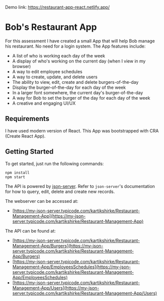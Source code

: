 Demo link: https://restaurant-app-react.netlify.app/

# Bob's Restaurant App

For this assessment I have created a small App that will help Bob manage his restaurant. No need for a login system. The App features include:

* A list of who is working each day of the week
* A display of who's working on the current day (when I view in my browser)
* A way to edit employee schedules
* A way to create, update, and delete users
* The ability to view, edit, create and delete burgers-of-the-day
* Display the burger-of-the-day for each day of the week
* In a larger font somewhere, the current day's burger-of-the-day
* A way for Bob to set the burger of the day for each day of the week
* A creative and engaging UI/UX

## Requirements

I have used modern version of React. This App was bootstrapped with CRA (Create React App). 


## Getting Started

To get started, just run the following commands:

```
npm install
npm start
```

The API is powered by [json-server](https://github.com/typicode/json-server). Refer to `json-server`'s documentation for how to query, edit, delete and create new records. 

The webserver can be accessed at:

- [https://my-json-server.typicode.com/kartikshirke/Restaurant-Management-App](https://my-json-server.typicode.com/kartikshirke/Restaurant-Management-App)

The API can be found at:

- [https://my-json-server.typicode.com/kartikshirke/Restaurant-Management-App/Burgers](https://my-json-server.typicode.com/kartikshirke/Restaurant-Management-App/Burgers)
- [https://my-json-server.typicode.com/kartikshirke/Restaurant-Management-App/EmployeesSchedules](https://my-json-server.typicode.com/kartikshirke/Restaurant-Management-App/EmployeesSchedules)
- [https://my-json-server.typicode.com/kartikshirke/Restaurant-Management-App/Users](https://my-json-server.typicode.com/kartikshirke/Restaurant-Management-App/Users)

